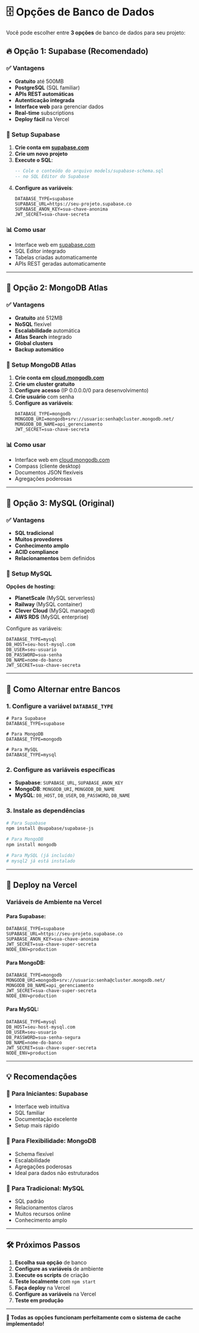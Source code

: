 # 🗄️ Opções de Banco de Dados

Você pode escolher entre **3 opções** de banco de dados para seu projeto:

## 🔥 **Opção 1: Supabase (Recomendado)**

### ✅ Vantagens
- **Gratuito** até 500MB
- **PostgreSQL** (SQL familiar)
- **APIs REST automáticas**
- **Autenticação integrada**
- **Interface web** para gerenciar dados
- **Real-time** subscriptions
- **Deploy fácil** na Vercel

### 🚀 Setup Supabase

1. **Crie conta em [supabase.com](https://supabase.com)**
2. **Crie um novo projeto**
3. **Execute o SQL**:
   ```sql
   -- Cole o conteúdo do arquivo models/supabase-schema.sql
   -- no SQL Editor do Supabase
   ```
4. **Configure as variáveis**:
   ```env
   DATABASE_TYPE=supabase
   SUPABASE_URL=https://seu-projeto.supabase.co
   SUPABASE_ANON_KEY=sua-chave-anonima
   JWT_SECRET=sua-chave-secreta
   ```

### 📊 Como usar
- Interface web em [supabase.com](https://supabase.com)
- SQL Editor integrado
- Tabelas criadas automaticamente
- APIs REST geradas automaticamente

---

## 🍃 **Opção 2: MongoDB Atlas**

### ✅ Vantagens
- **Gratuito** até 512MB
- **NoSQL** flexível
- **Escalabilidade** automática
- **Atlas Search** integrado
- **Global clusters**
- **Backup automático**

### 🚀 Setup MongoDB Atlas

1. **Crie conta em [cloud.mongodb.com](https://cloud.mongodb.com)**
2. **Crie um cluster gratuito**
3. **Configure acesso** (IP 0.0.0.0/0 para desenvolvimento)
4. **Crie usuário** com senha
5. **Configure as variáveis**:
   ```env
   DATABASE_TYPE=mongodb
   MONGODB_URI=mongodb+srv://usuario:senha@cluster.mongodb.net/
   MONGODB_DB_NAME=api_gerenciamento
   JWT_SECRET=sua-chave-secreta
   ```

### 📊 Como usar
- Interface web em [cloud.mongodb.com](https://cloud.mongodb.com)
- Compass (cliente desktop)
- Documentos JSON flexíveis
- Agregações poderosas

---

## 🐬 **Opção 3: MySQL (Original)**

### ✅ Vantagens
- **SQL tradicional**
- **Muitos provedores**
- **Conhecimento amplo**
- **ACID compliance**
- **Relacionamentos** bem definidos

### 🚀 Setup MySQL

**Opções de hosting:**
- **PlanetScale** (MySQL serverless)
- **Railway** (MySQL container)
- **Clever Cloud** (MySQL managed)
- **AWS RDS** (MySQL enterprise)

Configure as variáveis:
```env
DATABASE_TYPE=mysql
DB_HOST=seu-host-mysql.com
DB_USER=seu-usuario
DB_PASSWORD=sua-senha
DB_NAME=nome-do-banco
JWT_SECRET=sua-chave-secreta
```

---

## 🔧 **Como Alternar entre Bancos**

### 1. Configure a variável `DATABASE_TYPE`
```env
# Para Supabase
DATABASE_TYPE=supabase

# Para MongoDB
DATABASE_TYPE=mongodb

# Para MySQL
DATABASE_TYPE=mysql
```

### 2. Configure as variáveis específicas
- **Supabase**: `SUPABASE_URL`, `SUPABASE_ANON_KEY`
- **MongoDB**: `MONGODB_URI`, `MONGODB_DB_NAME`
- **MySQL**: `DB_HOST`, `DB_USER`, `DB_PASSWORD`, `DB_NAME`

### 3. Instale as dependências
```bash
# Para Supabase
npm install @supabase/supabase-js

# Para MongoDB
npm install mongodb

# Para MySQL (já incluído)
# mysql2 já está instalado
```

---

## 🚀 **Deploy na Vercel**

### Variáveis de Ambiente na Vercel

#### Para Supabase:
```
DATABASE_TYPE=supabase
SUPABASE_URL=https://seu-projeto.supabase.co
SUPABASE_ANON_KEY=sua-chave-anonima
JWT_SECRET=sua-chave-super-secreta
NODE_ENV=production
```

#### Para MongoDB:
```
DATABASE_TYPE=mongodb
MONGODB_URI=mongodb+srv://usuario:senha@cluster.mongodb.net/
MONGODB_DB_NAME=api_gerenciamento
JWT_SECRET=sua-chave-super-secreta
NODE_ENV=production
```

#### Para MySQL:
```
DATABASE_TYPE=mysql
DB_HOST=seu-host-mysql.com
DB_USER=seu-usuario
DB_PASSWORD=sua-senha-segura
DB_NAME=nome-do-banco
JWT_SECRET=sua-chave-super-secreta
NODE_ENV=production
```

---

## 💡 **Recomendações**

### 🥇 **Para Iniciantes: Supabase**
- Interface web intuitiva
- SQL familiar
- Documentação excelente
- Setup mais rápido

### 🥈 **Para Flexibilidade: MongoDB**
- Schema flexível
- Escalabilidade
- Agregações poderosas
- Ideal para dados não estruturados

### 🥉 **Para Tradicional: MySQL**
- SQL padrão
- Relacionamentos claros
- Muitos recursos online
- Conhecimento amplo

---

## 🛠️ **Próximos Passos**

1. **Escolha sua opção** de banco
2. **Configure as variáveis** de ambiente
3. **Execute os scripts** de criação
4. **Teste localmente** com `npm start`
5. **Faça deploy** na Vercel
6. **Configure as variáveis** na Vercel
7. **Teste em produção**

---

**🎯 Todas as opções funcionam perfeitamente com o sistema de cache implementado!**
